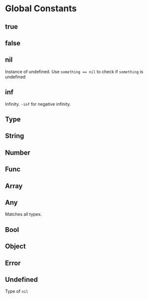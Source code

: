 # Global Constants

## true

## false

## nil
Instance of undefined. Use `something == nil` to check if `something` is undefined

## inf
Infinity. `-inf` for negative infinity.

## Type

## String

## Number

## Func

## Array

## Any
Matches all types.

## Bool

## Object

## Error

## Undefined
Type of `nil`